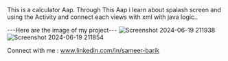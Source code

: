 This is a calculator Aap. Through This Aap i learn about spalash screen and using the Activity and connect each views with xml with java logic..

---Here are the image of my project---
![Screenshot 2024-06-19 211938](https://github.com/sameerbarik3/calculator_Aap/assets/126486183/4ce3faf7-a8cd-4e68-8950-cc661cdc8410)
![Screenshot 2024-06-19 211854](https://github.com/sameerbarik3/calculator_Aap/assets/126486183/e242e731-ba15-4168-92e0-b75c1a587ea3)

Connect with me : www.linkedin.com/in/sameer-barik
